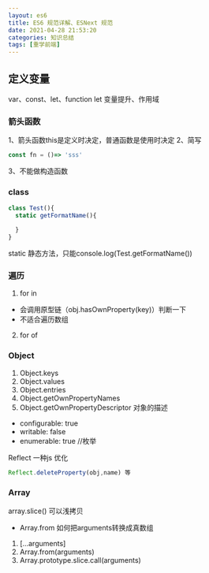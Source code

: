 ```yaml
---
layout: es6
title: ES6 规范详解、ESNext 规范
date: 2021-04-28 21:53:20
categories: 知识总结
tags: [重学前端]
---
```

## 定义变量

var、const、let、function
let 变量提升、作用域

### 箭头函数

1、箭头函数this是定义时决定，普通函数是使用时决定
2、简写

```js
const fn = ()=> 'sss'
```

3、不能做构造函数

### class

```js
class Test(){
  static getFormatName(){

  }
}
```

static 静态方法，只能console.log(Test.getFormatName())

### 遍历

1. for in

* 会调用原型链（obj.hasOwnProperty(key)）判断一下
* 不适合遍历数组

2. for of

### Object

1. Object.keys
2. Object.values
3. Object.entries
4. Object.getOwnPropertyNames
5. Object.getOwnPropertyDescriptor
对象的描述

* configurable: true
* writable: false
* enumerable: true //枚举

Reflect 一种js 优化

```js
Reflect.deleteProperty(obj,name) 等
```

### Array

array.slice() 可以浅拷贝

* Array.from
如何把arguments转换成真数组

1. [...arguments]
2. Array.from(arguments)
3. Array.prototype.slice.call(arguments)
